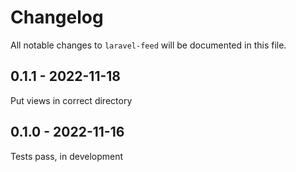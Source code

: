 # Changelog

All notable changes to `laravel-feed` will be documented in this file.

## 0.1.1 - 2022-11-18

Put views in correct directory

## 0.1.0 - 2022-11-16

Tests pass, in development
